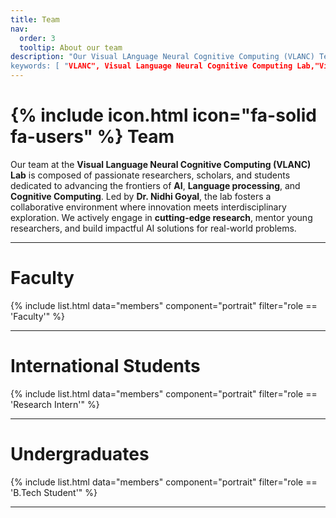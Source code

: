 ```yaml
---
title: Team
nav:
  order: 3
  tooltip: About our team
description: "Our Visual LAnguage Neural Cognitive Computing (VLANC) Teams include current students, past students, alumni, undergrad (bachelors) students, masters (postgraduate/PG) students, and researchers passionate about advancing Visual Language and Neural Cognitive Computing. VLANC Lab at Mahindra University integrates AI, Vision, Language, and Neural Computation for multimodal understanding, Knowledge Graphs, GNNs, and Brain-computer Interfaces.
keywords: [ "VLANC", Visual Language Neural Cognitive Computing Lab,"Visual Language", "Neural Cognitive Computing", "VLANC Lab", "AI Research", "Knowledge Graph", "Graph Neural Networks", "Multimodal AI", "Brain-Computer Interfaces", "Deep Generative Models", "Natural Language Processing", "Vision-Language Integration","NLP", "AI", "AI and Neuroscience lab", "Mahindra University AI lab", "Nidhi Goyal", "Dr. Nidhi Goyal", "Teams", "Students","Past Students", "Current Students", "Allumini","Undergrad Students","Bachelors Students", "Masters Students", "PG Students","Postgraduate Students","International Students"]
---
```


# {% include icon.html icon="fa-solid fa-users" %} Team

Our team at the **Visual Language Neural Cognitive Computing (VLANC) Lab** is composed of passionate researchers, scholars, and students dedicated to advancing the frontiers of **AI**, **Language processing**, and **Cognitive Computing**. Led by **Dr. Nidhi Goyal**, the lab fosters a collaborative environment where innovation meets interdisciplinary exploration. We actively engage in **cutting-edge research**, mentor young researchers, and build impactful AI solutions for real-world problems.

---


#  **Faculty** 
{% include list.html data="members" component="portrait" filter="role == 'Faculty'" %}

---
# **International Students**

{% include list.html data="members" component="portrait" filter="role == 'Research Intern'" %}

---

# Undergraduates

{% include list.html data="members" component="portrait" filter="role == 'B.Tech Student'" %}

---
